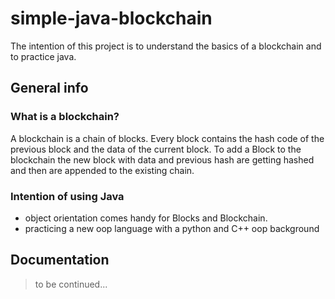 # simple-java-blockchain #
The intention of this project is to understand the basics of a blockchain and to practice java.

## General info ##

### What is a blockchain? ###

A blockchain is a chain of blocks. Every block contains the hash code of the previous block
and the data of the current block. To add a Block to the blockchain the new block with data 
and previous hash are getting hashed and then are appended to the existing chain.

### Intention of using Java ###
- object orientation comes handy for Blocks and Blockchain.
- practicing a new oop language with a python and C++ oop background

## Documentation ##
> to be continued... 